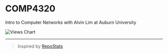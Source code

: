 # COMP4320
Intro to Computer Networks with Alvin Lim at Auburn University

![Views Chart](https://repostatscharts.s3.us-east-2.amazonaws.com/MatthewsRepos/COMP4320_ViewsChart.png)

---

> Inspired by [RepoStats](https://github.com/wumphlett/repostats)
